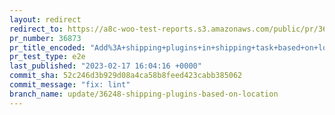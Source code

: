 ```yaml
---
layout: redirect
redirect_to: https://a8c-woo-test-reports.s3.amazonaws.com/public/pr/36873/e2e/index.html
pr_number: 36873
pr_title_encoded: "Add%3A+shipping+plugins+in+shipping+task+based+on+location"
pr_test_type: e2e
last_published: "2023-02-17 16:04:16 +0000"
commit_sha: 52c246d3b929d08a4ca58b8feed423cabb385062
commit_message: "fix: lint"
branch_name: update/36248-shipping-plugins-based-on-location
---
```

